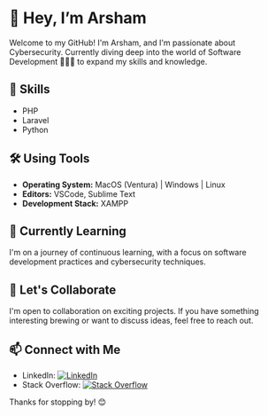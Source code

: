 # 👋 Hey, I’m Arsham

Welcome to my GitHub! I'm Arsham, and I'm passionate about Cybersecurity. Currently diving deep into the world of Software Development 🧑🏻‍💻 to expand my skills and knowledge.

## 🔧 Skills

- PHP
- Laravel
- Python

## 🛠️ Using Tools

- **Operating System:** MacOS (Ventura) | Windows | Linux
- **Editors:** VSCode, Sublime Text
- **Development Stack:** XAMPP

## 🌱 Currently Learning

I'm on a journey of continuous learning, with a focus on software development practices and cybersecurity techniques.


## 🤝 Let's Collaborate

I'm open to collaboration on exciting projects. If you have something interesting brewing or want to discuss ideas, feel free to reach out.



## 📫 Connect with Me

- LinkedIn: [![LinkedIn](https://img.shields.io/badge/LinkedIn-Arsham_Mohamed-blue?style=flat-square&logo=linkedin&labelColor=0077B5&logoColor=white)](https://www.linkedin.com/in/arsham-mohamed-941bb7249)
- Stack Overflow: [![Stack Overflow](https://img.shields.io/badge/Stack%20Overflow-Arsham-orange?style=flat-square&logo=stackoverflow&labelColor=F48024&logoColor=white)](https://stackoverflow.com/users/23327007/arsham)

Thanks for stopping by! 😊
